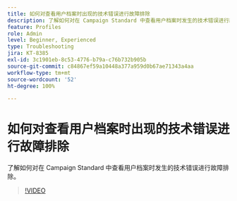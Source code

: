 ```yaml
---
title: 如何对查看用户档案时出现的技术错误进行故障排除
description: 了解如何对在 Campaign Standard 中查看用户档案时发生的技术错误进行故障排除。
feature: Profiles
role: Admin
level: Beginner, Experienced
type: Troubleshooting
jira: KT-8385
exl-id: 3c1901eb-8c53-4776-b79a-c76b732b905b
source-git-commit: c84867ef59a10448a377a959d0b67ae71343a4aa
workflow-type: tm+mt
source-wordcount: '52'
ht-degree: 100%

---
```


# 如何对查看用户档案时出现的技术错误进行故障排除

了解如何对在 Campaign Standard 中查看用户档案时发生的技术错误进行故障排除。

>[!VIDEO](https://video.tv.adobe.com/v/335890?quality=12&learn=on)
